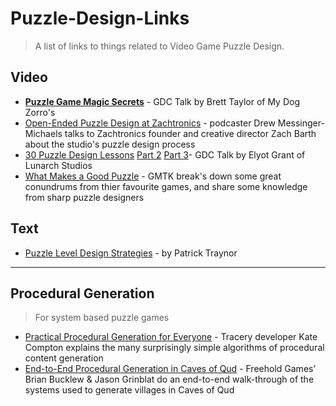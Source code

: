 # Puzzle-Design-Links

> A list of links to things related to Video Game Puzzle Design.


## Video

- [**Puzzle Game Magic Secrets**](https://www.youtube.com/watch?v=B36_OL1ZXVM) - GDC Talk by Brett Taylor of My Dog Zorro's 
- [Open-Ended Puzzle Design at Zachtronics](https://www.youtube.com/watch?v=U4uH1ynH3Rs) - podcaster Drew Messinger-Michaels talks to Zachtronics founder and creative director Zach Barth about the studio's puzzle design process
- [30 Puzzle Design Lessons](https://www.youtube.com/watch?v=oCHciE9CYfA) [Part 2](https://www.youtube.com/watch?v=iUi2vMZajco) [Part 3](https://www.youtube.com/watch?v=zsbfkMuaUxs)- GDC Talk by Elyot Grant of Lunarch Studios
- [What Makes a Good Puzzle](https://www.youtube.com/watch?v=zsjC6fa_YBg) - GMTK break's down some great conundrums from thier favourite games, and share some knowledge from sharp puzzle designers

## Text

- [Puzzle Level Design Strategies](https://cwpat.me/misc/puzzle-level-idea-strategies/) - by Patrick Traynor

---

## Procedural Generation

> For system based puzzle games

- [Practical Procedural Generation for Everyone](https://www.youtube.com/watch?v=WumyfLEa6bU) - Tracery developer Kate Compton explains the many surprisingly simple algorithms of procedural content generation
- [End-to-End Procedural Generation in Caves of Qud](https://www.youtube.com/watch?v=jV-DZqdKlnE) - Freehold Games' Brian Bucklew & Jason Grinblat do an end-to-end walk-through of the systems used to generate villages in Caves of Qud
